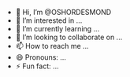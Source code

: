 - 👋 Hi, I’m @OSHORDESMOND
- 👀 I’m interested in ...
- 🌱 I’m currently learning ...
- 💞️ I’m looking to collaborate on ...
- 📫 How to reach me ...
- 😄 Pronouns: ...
- ⚡ Fun fact: ...

<!---
OSHORDESMOND/OSHORDESMOND is a ✨ special ✨ repository because its `README.md` (this file) appears on your GitHub profile.
You can click the Preview link to take a look at your changes.
--->
